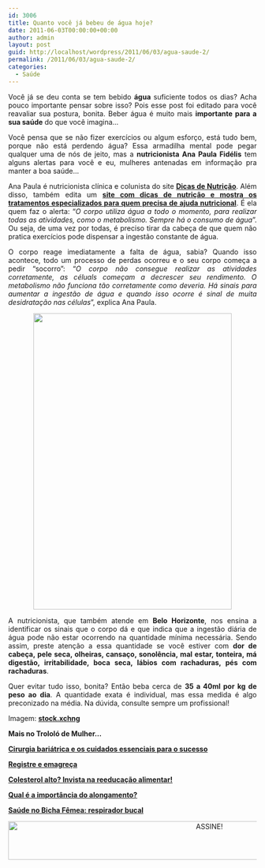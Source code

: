 ```yaml
---
id: 3006
title: Quanto você já bebeu de água hoje?
date: 2011-06-03T00:00:00+00:00
author: admin
layout: post
guid: http://localhost/wordpress/2011/06/03/agua-saude-2/
permalink: /2011/06/03/agua-saude-2/
categories:
  - Saúde
---
```

<p style="text-align: justify;">
  Você já se deu conta se tem bebido <strong>água</strong> suficiente todos os dias? Acha pouco importante pensar sobre isso? Pois esse post foi editado para você reavaliar sua postura, bonita. Beber água é muito mais <strong>importante para a sua saúde</strong> do que você imagina…
</p>

<p style="text-align: justify;">
  Você pensa que se não fizer exercícios ou algum esforço, está tudo bem, porque não está perdendo água? Essa armadilha mental pode pegar qualquer uma de nós de jeito, mas a <strong>nutricionista Ana Paula Fidélis</strong> tem alguns alertas para você e eu, mulheres antenadas em informação pra manter a boa saúde…
</p>

<p style="text-align: justify;">
  <!--more-->
</p>

<p style="text-align: justify;">
  Ana Paula é nutricionista clínica e colunista do site <strong><a href="http://www.dicasdenutricao.com/" target="_blank">Dicas de Nutrição</a></strong>. Além disso, também edita um <strong><a href="http://www.anapaulafidelis.com.br/" target="_blank">site com dicas de nutrição e mostra os tratamentos especializados para quem precisa de ajuda nutricional</a></strong>. É ela quem faz o alerta: “<em>O corpo utiliza água a todo o momento, para realizar todas as atividades, como o metabolismo. Sempre há o consumo de água</em>”. Ou seja, de uma vez por todas, é preciso tirar da cabeça de que quem não pratica exercícios pode dispensar a ingestão constante de água.
</p>

<p style="text-align: justify;">
  O corpo reage imediatamente a falta de água, sabia? Quando isso acontece, todo um processo de perdas ocorreu e o seu corpo começa a pedir “socorro”: “<em>O corpo não consegue realizar as atividades corretamente, as céluals começam a decrescer seu rendimento. O metabolismo não funciona tão corretamente como deveria. Há sinais para aumentar a ingestão de água e quando isso ocorre é sinal de muita desidratação nas células</em>”, explica Ana Paula.
</p>

<p align="center">
  <a href="http://www.trololodemulher.com.br/2011/06/03/agua-saude-2/agua/" rel="attachment wp-att-8942"><img class="alignnone size-full wp-image-8942" title="água" src="http://www.trololodemulher.com.br/blog/wp-content/uploads/2012/07/água.jpg" alt="" width="402" height="600" /></a>
</p>

<p style="text-align: justify;">
  A nutricionista, que também atende em <strong>Belo Horizonte</strong>, nos ensina a identificar os sinais que o corpo dá e que indica que a ingestão diária de água pode não estar ocorrendo na quantidade mínima necessária. Sendo assim, preste atenção a essa quantidade se você estiver com <strong>dor de cabeça, pele seca, olheiras, cansaço, sonolência, mal estar, tonteira, má digestão, irritabilidade, boca seca, lábios com rachaduras, pés com rachaduras</strong>.
</p>

<p style="text-align: justify;">
  Quer evitar tudo isso, bonita? Então beba cerca de <strong>35 a 40ml por kg de peso ao dia</strong>. A quantidade exata é individual, mas essa medida é algo preconizado na média. Na dúvida, consulte sempre um profissional!
</p>

Imagem: **<a href="http://www.sxc.hu/" target="_blank">stock.xchng</a>**

**Mais no Trololó de Mulher…**

**[Cirurgia bariátrica e os cuidados essenciais para o sucesso](http://www.trololodemulher.com.br/2011/03/18/cirurgia-bariatrica/)**

**[Registre e emagreça](http://www.trololodemulher.com.br/2011/03/11/registre-e-emagreca/)**

**[Colesterol alto? Invista na reeducação alimentar!](http://www.trololodemulher.com.br/2010/12/03/reeducacao-alimentar/)**

**[Qual é a importância do alongamento?](http://www.trololodemulher.com.br/2010/08/27/importancia-do-alongamento/)**

**[Saúde no Bicha Fêmea: respirador bucal](http://www.trololodemulher.com.br/2010/08/18/saude-respirador-bucal/)**

<p align="center">
  <a href="http://feedburner.google.com/fb/a/mailverify?uri=blogBichaFemea&loc=en_US" target="_blank"><img class="alignnone size-full wp-image-10439" src="http://www.trololodemulher.com.br/blog/wp-content/uploads/2014/09/ASSINE.png" alt="ASSINE!" width="800" height="78" /></a>
</p>